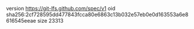 version https://git-lfs.github.com/spec/v1
oid sha256:2cf728595dd477843fcca80e6863c13b032e57eb0e0d163553a6e8616545eeae
size 23313
